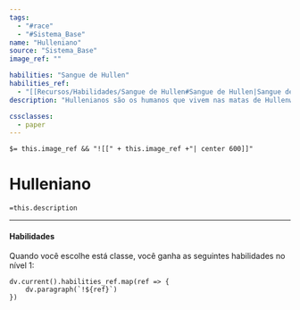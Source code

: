 ```yaml
---
tags:
  - "#race"
  - "#Sistema_Base"
name: "Hulleniano"
source: "Sistema_Base"
image_ref: ""

habilities: "Sangue de Hullen"
habilities_ref: 
  - "[[Recursos/Habilidades/Sangue de Hullen#Sangue de Hullen|Sangue de Hullen]]" 
description: "Hullenianos são os humanos que vivem nas matas de Hullenwud, eles diferem dos demais Northenianos pela seu grande porte e por serem menos interessados na política e comércio internacional do que os seus demais conterrâneos"

cssclasses:
  - paper
---
```

`$= this.image_ref && "![[" + this.image_ref +"| center 600]]"`

# Hulleniano

`=this.description`

---
#### Habilidades 
Quando você escolhe está classe, você ganha as seguintes habilidades no nível 1:
```dataviewjs
dv.current().habilities_ref.map(ref => {
    dv.paragraph(`!${ref}`)
})
```
